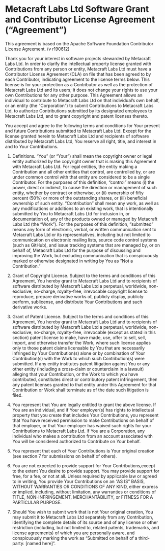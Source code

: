 Metacraft Labs Ltd Software Grant and Contributor License Agreement (“Agreement”)
======================================================================================


This agreement is based on the Apache Software Foundation Contributor License Agreement. (v r190612)

Thank you for your interest in software projects stewarded by Metacraft Labs Ltd.
In order to clarify the intellectual property license granted with Contributions from any person or entity, Metacraft Labs Ltd must have a Contributor License Agreement (CLA) on file that has been agreed to by each Contributor, indicating agreement to the license terms below. This license is for your protection as a Contributor as well as the protection of Metacraft Labs Ltd and its users; it does not change your rights to use your own Contributions for any other purpose. This Agreement allows an individual to contribute to Metacraft Labs Ltd on that individual’s own behalf, or an entity (the “Corporation”) to submit Contributions to Metacraft Labs Ltd, to authorize Contributions submitted by its designated employees to Metacraft Labs Ltd, and to grant copyright and patent licenses thereto.

You accept and agree to the following terms and conditions for Your present and future Contributions submitted to Metacraft Labs Ltd. Except for the license granted herein to Metacraft Labs Ltd and recipients of software distributed by Metacraft Labs Ltd, You reserve all right, title, and interest in and to Your Contributions.

1) Definitions. “You” (or “Your”) shall mean the copyright owner or legal entity authorized by the copyright owner that is making this Agreement with Metacraft Labs Ltd. For legal entities, the entity making a Contribution and all other entities that control, are controlled by, or are under common control with that entity are considered to be a single Contributor. For the purposes of this definition, “control” means (i) the power, direct or indirect, to cause the direction or management of such entity, whether by contract or otherwise, or (ii) ownership of fifty percent (50%) or more of the outstanding shares, or (iii) beneficial ownership of such entity. “Contribution” shall mean any work, as well as any modifications or additions to an existing work, that is intentionally submitted by You to Metacraft Labs Ltd for inclusion in, or documentation of, any of the products owned or managed by Metacraft Labs Ltd (the “Work”). For the purposes of this definition, “submitted” means any form of electronic, verbal, or written communication sent to Metacraft Labs Ltd or its representatives, including but not limited to communication on electronic mailing lists, source code control systems (such as GitHub), and issue tracking systems that are managed by, or on behalf of, Metacraft Labs Ltd for the purpose of discussing and improving the Work, but excluding communication that is conspicuously marked or otherwise designated in writing by You as “Not a Contribution.”

2) Grant of Copyright License. Subject to the terms and conditions of this Agreement, You hereby grant to Metacraft Labs Ltd and to recipients of software distributed by Metacraft Labs Ltd a perpetual, worldwide, non-exclusive, no-charge, royalty-free, irrevocable copyright license to reproduce, prepare derivative works of, publicly display, publicly perform, sublicense, and distribute Your Contributions and such derivative works.

3) Grant of Patent License. Subject to the terms and conditions of this Agreement, You hereby grant to Metacraft Labs Ltd and to recipients of software distributed by Metacraft Labs Ltd a perpetual, worldwide, non-exclusive, no-charge, royalty-free, irrevocable (except as stated in this section) patent license to make, have made, use, offer to sell, sell, import, and otherwise transfer the Work, where such license applies only to those patent claims licensable by You that are necessarily infringed by Your Contribution(s) alone or by combination of Your Contribution(s) with the Work to which such Contribution(s) were submitted. If any entity institutes patent litigation against You or any other entity (including a cross-claim or counterclaim in a lawsuit) alleging that your Contribution, or the Work to which you have contributed, constitutes direct or contributory patent infringement, then any patent licenses granted to that entity under this Agreement for that Contribution or Work shall terminate as of the date such litigation is filed.

4) You represent that You are legally entitled to grant the above license. If You are an individual, and if Your employer(s) has rights to intellectual property that you create that includes Your Contributions, you represent that You have received permission to make Contributions on behalf of that employer, or that Your employer has waived such rights for your Contributions to Metacraft Labs Ltd. If You are a Corporation, any individual who makes a contribution from an account associated with You will be considered authorized to Contribute on Your behalf.

5) You represent that each of Your Contributions is Your original creation (see section 7 for submissions on behalf of others).

6) You are not expected to provide support for Your Contributions,except to the extent You desire to provide support. You may provide support for free, for a fee, or not at all. Unless required by applicable law or agreed to in writing, You provide Your Contributions on an “AS IS” BASIS, WITHOUT WARRANTIES OR CONDITIONS OF ANY KIND, either express or implied, including, without limitation, any warranties or conditions of TITLE, NON-INFRINGEMENT, MERCHANTABILITY, or FITNESS FOR A PARTICULAR PURPOSE.

7) Should You wish to submit work that is not Your original creation, You may submit it to Metacraft Labs Ltd separately from any Contribution, identifying the complete details of its source and of any license or other restriction (including, but not limited to, related patents, trademarks, and license agreements) of which you are personally aware, and conspicuously marking the work as “Submitted on behalf of a third-party: [named here]”.
